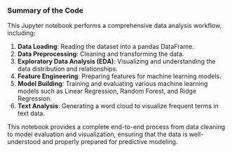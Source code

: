### Summary of the Code

This Jupyter notebook performs a comprehensive data analysis workflow, including:

1. **Data Loading**: Reading the dataset into a pandas DataFrame.
2. **Data Preprocessing**: Cleaning and transforming the data.
3. **Exploratory Data Analysis (EDA)**: Visualizing and understanding the data distribution and relationships.
4. **Feature Engineering**: Preparing features for machine learning models.
5. **Model Building**: Training and evaluating various machine learning models such as Linear Regression, Random Forest, and Ridge Regression.
6. **Text Analysis**: Generating a word cloud to visualize frequent terms in text data.

This notebook provides a complete end-to-end process from data cleaning to model evaluation and visualization, ensuring that the data is well-understood and properly prepared for predictive modeling.
